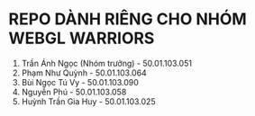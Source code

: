 <!DOCTYPE HTML>
<html>
  <head>
    <meta charset="utf-8">
    <title>WEBGL WARRIORS</title>
  </head>
  <body>
    <h1> REPO DÀNH RIÊNG CHO NHÓM WEBGL WARRIORS </h1>
    <ol>
      <li>Trần Ánh Ngọc (Nhóm trưởng) - 50.01.103.051</li>
      <li>Phạm Như Quỳnh - 50.01.103.064 </li>
      <li>Bùi Ngọc Tú Vy - 50.01.103.090 </li>
      <li>Nguyễn Phú - 50.01.103.058 </li>
      <li>Huỳnh Trần Gia Huy - 50.01.103.025 </li>
    </ol>
  </body>
</html>
